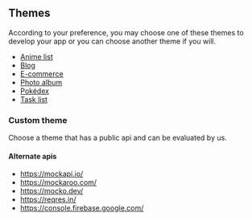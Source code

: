 ## Themes

According to your preference, you may choose one of these themes to develop your app or you can choose another theme if you will.

* [Anime list](./anime_list/README.md)
* [Blog](./blog/README.md)
* [E-commerce](./e_commerce/README.md)
* [Photo album](./photo_album/README.md)
* [Pokédex](./pokedex/README.md)
* [Task list](./task_list/README.md)

### Custom theme

Choose a theme that has a public api and can be evaluated by us.

#### Alternate apis
* https://mockapi.io/
* https://mockaroo.com/
* https://mocko.dev/
* https://reqres.in/
* https://console.firebase.google.com/
